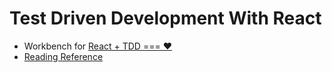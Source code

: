 # Test Driven Development With React

- Workbench for [React + TDD === ♥️](https://youtu.be/IzAX80fWrOQ)
- [Reading Reference](https://itnext.io/test-driven-development-tdd-with-react-testing-library-mock-service-worker-b23c9fedf6fa)